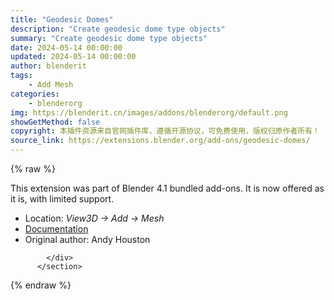 ```yaml
---
title: "Geodesic Domes"
description: "Create geodesic dome type objects"
summary: "Create geodesic dome type objects"
date: 2024-05-14 00:00:00
updated: 2024-05-14 00:00:00
author: blenderit
tags: 
    - Add Mesh
categories:
    - blenderorg
img: https://blenderit.cn/images/addons/blenderorg/default.png
showGetMethod: false
copyright: 本插件资源来自官网插件库，遵循开源协议，可免费使用，版权归原作者所有！
source_link: https://extensions.blender.org/add-ons/geodesic-domes/
---
```


{% raw %}
<section id="about" class="mt-3">
            <div class="box style-rich-text">
              <p>This extension was part of Blender 4.1 bundled add-ons.
It is now offered as it is, with limited support.</p>
<ul>
<li>Location: <em>View3D → Add → Mesh</em></li>
<li><a rel="nofollow noopener noreferrer external" target="_blank" href="https://docs.blender.org/manual/en/4.1//addons/add_mesh/geodesic_domes.html">Documentation</a></li>
<li>Original author: Andy Houston</li>
</ul>

            </div>
          </section>
<div style="display: none">blenderorg</div>
{% endraw %}